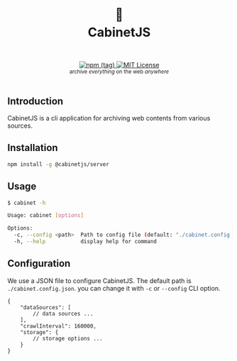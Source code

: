 <h1 align="center">
  <br />
  📁
  <br />
  CabinetJS
  <sup>
    <br />
    <br />
  </sup>    
</h1>

<div align="center">
    <a href="https://www.npmjs.com/package/@cabinetjs/server">
        <img alt="npm (tag)" src="https://img.shields.io/npm/v/@cabinetjs/server/dev?style=flat-square">
    </a>
    <a href="https://github.com/cabinetjs/server/blob/main/LICENSE">
        <img src="https://img.shields.io/github/license/cabinetjs/server.svg?style=flat-square" alt="MIT License" />
    </a>
    <br />
    <sup>archive <i>everything</i> on the web <i>anywhere</i></sup>
    <br />
    <br />
</div>

## Introduction

CabinetJS is a cli application for archiving web contents from various sources.

## Installation

```bash
npm install -g @cabinetjs/server
```

## Usage

```bash
$ cabinet -h

Usage: cabinet [options]

Options:
  -c, --config <path>  Path to config file (default: "./cabinet.config.json")
  -h, --help           display help for command
```

## Configuration

We use a JSON file to configure CabinetJS. The default path is `./cabinet.config.json`. you can change it with `-c` or `--config` CLI option.

```json5
{
    "dataSources": [
        // data sources ...
    ],
    "crawlInterval": 160000,
    "storage": {
        // storage options ...
    }
}

```
